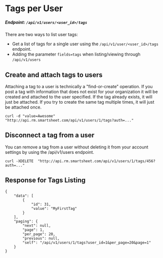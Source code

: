 # Tags per User

##### Endpoint: `/api/v1/users/<user_id>/tags`

There are two ways to list user tags:

*   Get a list of tags for a single user using the `/api/v1/user/<user_id>/tags` endpoint.
*   Adding the parameter `fields=tags` when listing/viewing through `/api/v1/users`

## Create and attach tags to users

Attaching a tag to a user is technically a "find-or-create" operation. If you post a tag with information that does not exist for your organization it will be created and attached to the user specified. If the tag already exists, it will just be attached. If you try to create the same tag multiple times, it will just be attached once.

```
curl -d "value=Awesome"  "http://api.rm.smartsheet.com/api/v1/users/1/tags?auth=..."
```

## Disconnect a tag from a user

You can remove a tag from a user without deleting it from your account settings by using the /api/v1/users endpoint.

```
curl -XDELETE  "http://api.rm.smartsheet.com/api/v1/users/1/tags/456?auth=..."
```

## Response for Tags Listing

```
{
    "data": [
        {
            "id": 31,
            "value": "MyFirstTag"
        }
    ],
    "paging": {
        "next": null,
        "page": 1,
        "per_page": 20,
        "previous": null,
        "self": "/api/v1/users/1/tags?user_id=1&per_page=20&page=1"
    }
}
```
